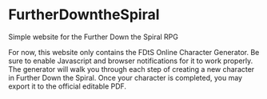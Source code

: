# FurtherDowntheSpiral
Simple website for the Further Down the Spiral RPG

For now, this website only contains the FDtS Online Character Generator. Be sure to enable Javascript and browser notifications for it to work properly.
The generator will walk you through each step of creating a new character in Further Down the Spiral. Once your character is completed, you may export it to the official editable PDF.
